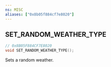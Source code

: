 ```yaml
---
ns: MISC
aliases: ["0x8b05f884cf7e8020"]
---
```

## SET_RANDOM_WEATHER_TYPE

```c
// 0x8B05F884CF7E8020
void SET_RANDOM_WEATHER_TYPE();
```

Sets a random weather.


